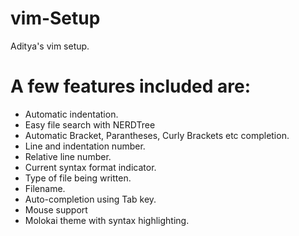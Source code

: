 # vim-Setup
Aditya's vim setup.

# A few features included are: #
- Automatic indentation.
- Easy file search with NERDTree
- Automatic Bracket, Parantheses, Curly Brackets etc completion.
- Line and indentation number.
- Relative line number. 
- Current syntax format indicator.
- Type of file being written.
- Filename.
- Auto-completion using Tab key.
- Mouse support
- Molokai theme with syntax highlighting.
